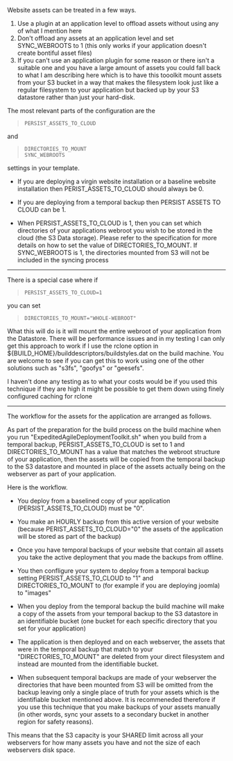 Website assets can be treated in a few ways.

1. Use a plugin at an application level to offload assets without using any of what I mention here
2. Don't offload any assets at an application level and set SYNC_WEBROOTS to 1 (this only works if your application doesn't create bontiful asset files)
3. If you can't use an application plugin for some reason or there isn't a suitable one and you have a large amount of assets you could fall back to what I am describing here which is to have this tooolkit mount assets from your S3 bucket in a way that makes the filesystem look just like a regular filesystem to your application but backed up by your S3 datastore rather than just your hard-disk. 

The most relevant parts of the configuration are the 

>     PERSIST_ASSETS_TO_CLOUD

and 

>     DIRECTORIES_TO_MOUNT
>     SYNC_WEBROOTS

settings in your template.

- If you are deploying a virgin website installation or a baseline website installation then PERIST_ASSETS_TO_CLOUD should always be 0.

- If you are deploying from a temporal backup then PERSIST ASSETS TO CLOUD can be 1.

- When PERSIST_ASSETS_TO_CLOUD is 1, then you can set which directories of your applications webroot you wish to be stored in the cloud (the S3 Data storage). Please refer to the specification for more details on how to set the value of DIRECTORIES_TO_MOUNT. If SYNC_WEBROOTS is 1, the directories mounted from S3 will not be included in the syncing process

--------
There is a special case where if 

>     PERSIST_ASSETS_TO_CLOUD=1

you can set 

>     DIRECTORIES_TO_MOUNT="WHOLE-WEBROOT"

What this will do is it will mount the entire webroot of your application from the Datastore. There will be performance issues and in my testing I can only get this approach to work if I use the rclone option in ${BUILD_HOME}/builddescriptors/buildstyles.dat on the build  machine. You are welcome to see if you can get this to work using one of the other solutions such as "s3fs", "goofys" or "geesefs".

I haven't done any testing as to what your costs would be if you used this technique if they are high it might be possible to get them down using finely configured caching for rclone

--------

The workflow for the assets for the application are arranged as follows. 

As part of the preparation for the build process on the build machine when you run "ExpeditedAgileDeploymentToolkit.sh" when you build from a temporal backup, PERSIST_ASSETS_TO_CLOUD is set to 1 and DIRECTORIES_TO_MOUNT has a value that matches the webroot structure of your application, then the assets will be copied from the temporal backup to the S3 datastore and mounted in place of the assets actually being on the webserver as part of your application.

Here is the workflow.

- You deploy from a baselined copy of your application (PERSIST_ASSETS_TO_CLOUD) must be "0".

- You make an HOURLY backup from this active version of your website (because PERIST_ASSETS_TO_CLOUD="0" the assets of the application will be stored as part of the backup)

- Once you have temporal backups of your website that contain all assets you take the active deployment that you made the backups from offline.

- You then confligure your system to deploy from a temporal backup setting PERSIST_ASSETS_TO_CLOUD to "1" and DIRECTORIES_TO_MOUNT to (for example if you are deploying joomla) to "images"

- When you deploy from the temporal backup the build machine will make a copy of the assets from your temporal backup to the S3 datastore in an identifiable bucket (one bucket for each specific directory that you set for your application)

- The application is then deployed and on each webserver, the assets that were in the temporal backup that match to your "DIRECTORIES_TO_MOUNT" are deleted from your direct filesystem and instead are mounted from the identifiable bucket.

- When subsequent temporal backups are made of your webserver the directories that have been mounted from S3 will be omitted from the backup leaving only a single place of truth for your assets which is the identifiable bucket mentioned above. It is recommeneded therefore if you use this technique that you make backups of your assets manually (in other words, sync your assets to a secondary bucket in another region for safety reasons).

This means that the S3 capacity is your SHARED limit across all your webservers for how many assets you have and not the size of each webservers disk space.
